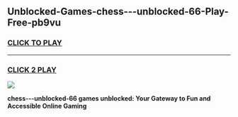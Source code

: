
## Unblocked-Games-chess---unblocked-66-Play-Free-pb9vu
<h3>
<a href="https://premium76.site?title=chess---unblocked-66&ref=20M">CLICK TO PLAY</a></h3>
<hr>

<h3>
<a href="https://premium76.site?title=chess---unblocked-66&ref=20M">CLICK 2 PLAY</a>
  
</h3>

<a href="https://premium76.site?title=chess---unblocked-66&ref=19M"><img src="https://clearcache.store/games.png"></a>


**chess---unblocked-66 games unblocked: Your Gateway to Fun and Accessible Online Gaming**
